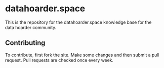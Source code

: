 # datahoarder.space

This is the repository for the datahoarder.space knowledge base for the data hoarder community.

## Contributing

To contribute, first fork the site. Make some changes and then submit a pull request. Pull requests are checked once every week.
